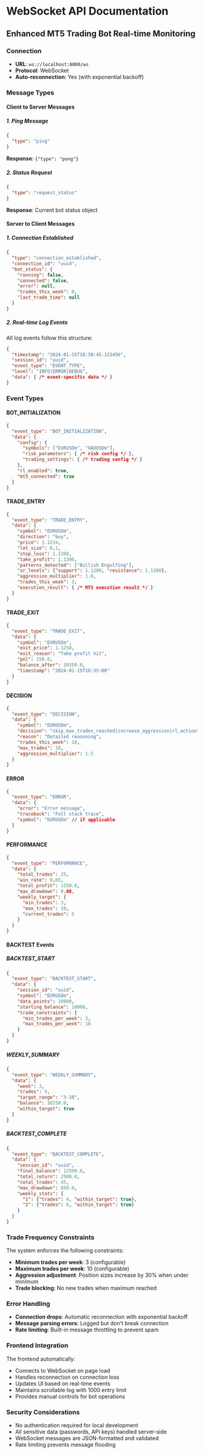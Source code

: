 # WebSocket API Documentation

## Enhanced MT5 Trading Bot Real-time Monitoring

### Connection
- **URL**: `ws://localhost:8000/ws`
- **Protocol**: WebSocket
- **Auto-reconnection**: Yes (with exponential backoff)

### Message Types

#### Client to Server Messages

##### 1. Ping Message
```json
{
  "type": "ping"
}
```
**Response**: `{"type": "pong"}`

##### 2. Status Request
```json
{
  "type": "request_status"
}
```
**Response**: Current bot status object

#### Server to Client Messages

##### 1. Connection Established
```json
{
  "type": "connection_established",
  "connection_id": "uuid",
  "bot_status": {
    "running": false,
    "connected": false,
    "error": null,
    "trades_this_week": 0,
    "last_trade_time": null
  }
}
```

##### 2. Real-time Log Events
All log events follow this structure:
```json
{
  "timestamp": "2024-01-15T10:30:45.123456",
  "session_id": "uuid",
  "event_type": "EVENT_TYPE",
  "level": "INFO|ERROR|DEBUG",
  "data": { /* event-specific data */ }
}
```

### Event Types

#### BOT_INITIALIZATION
```json
{
  "event_type": "BOT_INITIALIZATION",
  "data": {
    "config": {
      "symbols": ["EURUSDm", "XAUUSDm"],
      "risk_parameters": { /* risk config */ },
      "trading_settings": { /* trading config */ }
    },
    "rl_enabled": true,
    "mt5_connected": true
  }
}
```

#### TRADE_ENTRY
```json
{
  "event_type": "TRADE_ENTRY",
  "data": {
    "symbol": "EURUSDm",
    "direction": "buy",
    "price": 1.1234,
    "lot_size": 0.1,
    "stop_loss": 1.1200,
    "take_profit": 1.1300,
    "patterns_detected": ["Bullish Engulfing"],
    "sr_levels": {"support": 1.1200, "resistance": 1.1300},
    "aggression_multiplier": 1.0,
    "trades_this_week": 3,
    "execution_result": { /* MT5 execution result */ }
  }
}
```

#### TRADE_EXIT
```json
{
  "event_type": "TRADE_EXIT",
  "data": {
    "symbol": "EURUSDm",
    "exit_price": 1.1250,
    "exit_reason": "Take profit hit",
    "pnl": 150.0,
    "balance_after": 10150.0,
    "timestamp": "2024-01-15T10:35:00"
  }
}
```

#### DECISION
```json
{
  "event_type": "DECISION",
  "data": {
    "symbol": "EURUSDm",
    "decision": "skip_max_trades_reached|increase_aggression|rl_action",
    "reason": "Detailed reasoning",
    "trades_this_week": 10,
    "max_trades": 10,
    "aggression_multiplier": 1.5
  }
}
```

#### ERROR
```json
{
  "event_type": "ERROR",
  "data": {
    "error": "Error message",
    "traceback": "Full stack trace",
    "symbol": "EURUSDm" // if applicable
  }
}
```

#### PERFORMANCE
```json
{
  "event_type": "PERFORMANCE",
  "data": {
    "total_trades": 25,
    "win_rate": 0.65,
    "total_profit": 1250.0,
    "max_drawdown": 0.08,
    "weekly_target": {
      "min_trades": 3,
      "max_trades": 10,
      "current_trades": 5
    }
  }
}
```

#### BACKTEST Events

##### BACKTEST_START
```json
{
  "event_type": "BACKTEST_START",
  "data": {
    "session_id": "uuid",
    "symbol": "EURUSDm",
    "data_points": 10000,
    "starting_balance": 10000,
    "trade_constraints": {
      "min_trades_per_week": 3,
      "max_trades_per_week": 10
    }
  }
}
```

##### WEEKLY_SUMMARY
```json
{
  "event_type": "WEEKLY_SUMMARY",
  "data": {
    "week": 3,
    "trades": 5,
    "target_range": "3-10",
    "balance": 10250.0,
    "within_target": true
  }
}
```

##### BACKTEST_COMPLETE
```json
{
  "event_type": "BACKTEST_COMPLETE",
  "data": {
    "session_id": "uuid",
    "final_balance": 12500.0,
    "total_return": 2500.0,
    "total_trades": 45,
    "max_drawdown": 850.0,
    "weekly_stats": {
      "1": {"trades": 4, "within_target": true},
      "2": {"trades": 6, "within_target": true}
    }
  }
}
```

### Trade Frequency Constraints

The system enforces the following constraints:

- **Minimum trades per week**: 3 (configurable)
- **Maximum trades per week**: 10 (configurable)
- **Aggression adjustment**: Position sizes increase by 30% when under minimum
- **Trade blocking**: No new trades when maximum reached

### Error Handling

- **Connection drops**: Automatic reconnection with exponential backoff
- **Message parsing errors**: Logged but don't break connection
- **Rate limiting**: Built-in message throttling to prevent spam

### Frontend Integration

The frontend automatically:
- Connects to WebSocket on page load
- Handles reconnection on connection loss
- Updates UI based on real-time events
- Maintains scrollable log with 1000 entry limit
- Provides manual controls for bot operations

### Security Considerations

- No authentication required for local development
- All sensitive data (passwords, API keys) handled server-side
- WebSocket messages are JSON-formatted and validated
- Rate limiting prevents message flooding